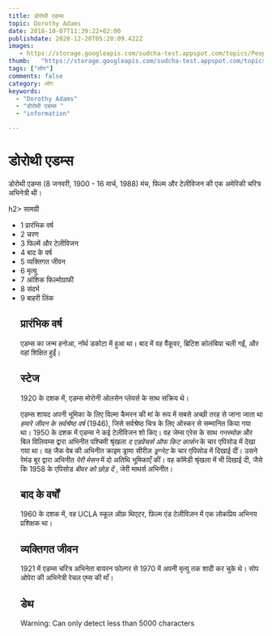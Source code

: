 ```yaml
---
title: डोरोथी एडम्स 
topic: Dorothy Adams
date: 2018-10-07T11:39:22+02:00
publishdate: 2020-12-20T05:20:09.422Z
images: 
   - https://storage.googleapis.com/sudcha-test.appspot.com/topics/People/dorothy_adams/1.jpeg
thumb:   "https://storage.googleapis.com/sudcha-test.appspot.com/topics/People/dorothy_adams/thumb.jpeg"
tags: ["लोग"]
comments: false
category: लोग
keywords: 
  - "Dorothy Adams"
  - "डोरोथी एडम्स "
  - "information"

---
```

<h1> डोरोथी एडम्स </h1> <p> </p> <p> डोरोथी एडम्स (8 जनवरी, 1900 - 16 मार्च, 1988) मंच, फिल्म और टेलीविजन की एक अमेरिकी चरित्र अभिनेत्री थी। </p> </p> h2> सामग्री </h2> <ul> <li> 1 प्रारंभिक वर्ष </li> <li> 2 चरण </li> <li> 3 फिल्में और टेलीविजन </li> <li> 4 बाद के वर्ष </li> <li> 5 व्यक्तिगत जीवन </li> <li> 6 मृत्यु </li> <li> 7 आंशिक फिल्मोग्राफी </li> <li> 8 संदर्भ </li> <li> 9 बाहरी लिंक </li> </li ul> <h2> प्रारंभिक वर्ष </h2> <p> एडम्स का जन्म हनोआ, नॉर्थ डकोटा में हुआ था। बाद में वह वैंकूवर, ब्रिटिश कोलंबिया चली गईं, और वहां शिक्षित हुईं। </p> <h2> स्टेज </h2> <p> 1920 के दशक में, एडम्स मोरोनी ओलसेन प्लेयर्स के साथ सक्रिय थे। </p> <h2: Movies और टेलीविजन </h2> <p> एडम्स शायद अपनी भूमिका के लिए विल्मा कैमरन की मां के रूप में सबसे अच्छी तरह से जाना जाता था <i> हमारे जीवन के सर्वश्रेष्ठ वर्ष </i> (1946), जिसे सर्वश्रेष्ठ चित्र के लिए ऑस्कर से सम्मानित किया गया था। </i> 1950 के दशक में एडम्स ने कई टेलीविजन शो किए। वह जेम्स एरेस के साथ <i> गनस्मोक </i> और बिल विलियम्स द्वारा अभिनीत पश्चिमी श्रृंखला <i> द एडवेंचर्स ऑफ किट कार्सन </i> के चार एपिसोड में देखा गया था। वह जैक वेब की अभिनीत क्राइम ड्रामा सीरीज़ <i> ड्रग्नेट </i> के चार एपिसोड में दिखाई दीं। उसने रेमंड बूर द्वारा अभिनीत <i> पेरी मेसन </i> में दो अतिथि भूमिकाएँ कीं। वह कॉमेडी श्रृंखला में भी दिखाई दी, जैसे कि 1958 के एपिसोड <i> बीवर को छोड़ दें </i>, जेरी माथर्स अभिनीत। </p> <h2> बाद के वर्षों </h2> <p> 1960 के दशक में, वह UCLA स्कूल ऑफ़ थिएटर, फ़िल्म एंड टेलीविज़न में एक लोकप्रिय अभिनय प्रशिक्षक था। </p> <h2> व्यक्तिगत जीवन </h2> <p> 1921 में एडम्स चरित्र अभिनेता बायरन फोल्गर से 1970 में अपनी मृत्यु तक शादी कर चुके थे। सोप ओपेरा की अभिनेत्री रेचल एम्स की माँ। </p> <h2> डेथ </h2> Warning: Can only detect less than 5000 characters
